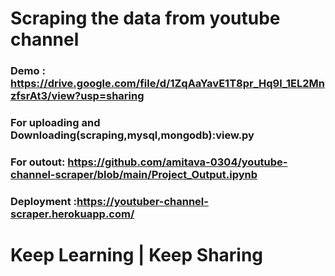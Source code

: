 # Scraping the data from youtube channel
### Demo : https://drive.google.com/file/d/1ZqAaYavE1T8pr_Hq9l_1EL2MnzfsrAt3/view?usp=sharing
### For uploading and Downloading(scraping,mysql,mongodb):view.py
### For outout: https://github.com/amitava-0304/youtube-channel-scraper/blob/main/Project_Output.ipynb
### Deployment :https://youtuber-channel-scraper.herokuapp.com/

# Keep Learning | Keep Sharing
